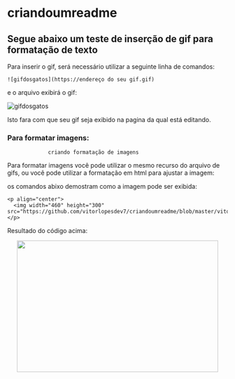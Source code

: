 # criandoumreadme
## Segue abaixo um teste de inserção de gif para formatação de texto
Para inserir o gif, será necessário utilizar a seguinte linha de comandos:

```
![gifdosgatos](https://endereço do seu gif.gif)
```
e o arquivo exibirá o gif:

![gifdosgatos](https://github.com/vitorlopesdev7/criandoumreadme/blob/master/Gatos-Gifs-Engra%C3%A7ados.gif)


Isto fara com que seu gif seja exibido na pagina da qual está editando.

### Para formatar imagens:
                 criando formatação de imagens
                 
Para formatar imagens você pode utilizar o mesmo recurso do arquivo de gifs, ou você pode utilizar a formatação em html para ajustar a imagem:

os comandos abixo demostram como a imagem pode ser exibida:
```
<p align="center">
  <img width="460" height="300" src="https://github.com/vitorlopesdev7/criandoumreadme/blob/master/vitor.jpg">
</p>
```
Resultado do código acima:
<p align="center">
  <img width="460" height="300" src="https://github.com/vitorlopesdev7/criandoumreadme/blob/master/vitor.jpg">
</p>

